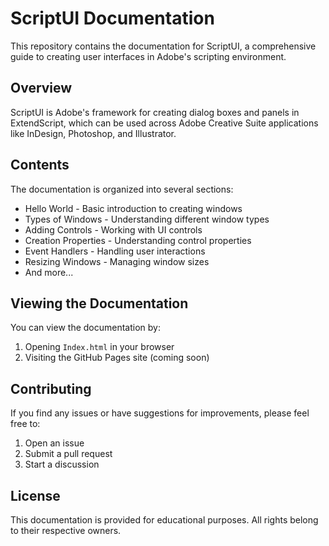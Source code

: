 # ScriptUI Documentation

This repository contains the documentation for ScriptUI, a comprehensive guide to creating user interfaces in Adobe's scripting environment.

## Overview

ScriptUI is Adobe's framework for creating dialog boxes and panels in ExtendScript, which can be used across Adobe Creative Suite applications like InDesign, Photoshop, and Illustrator.

## Contents

The documentation is organized into several sections:
- Hello World - Basic introduction to creating windows
- Types of Windows - Understanding different window types
- Adding Controls - Working with UI controls
- Creation Properties - Understanding control properties
- Event Handlers - Handling user interactions
- Resizing Windows - Managing window sizes
- And more...

## Viewing the Documentation

You can view the documentation by:
1. Opening `Index.html` in your browser
2. Visiting the GitHub Pages site (coming soon)

## Contributing

If you find any issues or have suggestions for improvements, please feel free to:
1. Open an issue
2. Submit a pull request
3. Start a discussion

## License

This documentation is provided for educational purposes. All rights belong to their respective owners. 